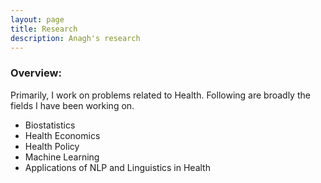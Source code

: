 ```yaml
---
layout: page
title: Research
description: Anagh's research
---
```


<!-- <div class="navbar">
    <div class="navbar-inner">
        <ul class="nav">
            <li><a href="#grants">Grants</a></li>
            <li><a href="#students">Doctoral Students</a></li>
            <li><a href="#others">Others</a></li>
        </ul>
    </div>
</div> -->

### Overview: 

Primarily, I work on problems related to Health. Following are broadly the fields I have been working on.

- Biostatistics
- Health Economics
- Health Policy
- Machine Learning
- Applications of NLP and Linguistics in Health

<!-- ### <a name="grants"></a>Grants

Details of the research grants I have received so far are listed below:

- Research Seed Grant from IIM Bangalore for the project titled "New techniques to analyze categorical and discrete time series data". The amount is INR 300,000 for two years (August 2021 to December 2023).
- Young Faculty Research Grant from IIM Bangalore. The amount is INR 900,000 for three years (March 2020 to February 2023). -->


<!-- ### <a name="students"></a>Doctoral Students

Following students have successfully completed their PhD under my supervision.

- [Anchal Soni](https://anchal-soni.github.io/Anchal/): Defended in February 2023, from Indian Institute of Management Bangalore. Ms Soni's thesis was on "Methods of analyzing structural breaks in multivariate time series: Applications to financial data". Post PhD, she joined WNS Global Services as Senior Consultant, F&A capability.

Currently, the following students are advised by me in different capacities.

- (Thesis advisor of) [Siddharth Rawat](https://rawatsid.github.io/): Fourth year doctoral student, Indian Institute of Management Bangalore. Mr Rawat is primarily advised by me, and is working on his thesis titled "Spatio-temporal models in epidemiology and climate change". Expected to graduate by the summer of 2024.

- (Thesis advisor of) [Kapil Gupta](https://kapil21.wixsite.com/kapil): Third year doctoral student, Indian Institute of Management Bangalore. Mr Gupta has been working on his thesis which is focused on analyzing house price dynamics in India. He has also worked with me on papers related to sports analytics and variable selection methods. Expected to graduate by the summer of 2025.

- (Thesis co-advisor of) [Archi Roy](https://www.researchgate.net/profile/Archi-Roy-3): Fourth year student in an integrated MS-PhD program, Indian Institute of Science Education and Research Pune. Ms Roy is jointly advised by me and [Dr Moumanti Podder](https://scholar.google.com/citations?user=z7wxJS4AAAAJ&hl=en). Expected to graduate by the summer of 2024.

- (Doctoral committee member of) [Sajad S Santhosh](https://www.iimb.ac.in/node/10690): Fourth year doctoral student, Indian Institute of Management Bangalore. 


### <a name="others"></a>Other Students

Below is a list of students who have worked (or have been working) as research assistants on various projects.

- [Souvik Bag](https://www.linkedin.com/in/souvik-bag-68744112a/): Currently a doctoral student at University of Missouri.
- [Mareeswaran M](https://www.linkedin.com/in/mareeswaran-m-671090b7/): Currently a doctoral student at Indian Institute of Management Bangalore.
- Kunal Rai: Currently a doctoral student at Indian Institute of Management Bangalore.
- [Shubhajit Sen](https://statistics.sciences.ncsu.edu/people/ssen8/): Currently a doctoral student at North Carolina State University.
- [Anirban Nath](http://stat.columbia.edu/department-directory/name/anirban-nath/): Currently a doctoral student at Columbia University.
- Anagh Chattopadhyay: Currently M.Stat second year student, Indian Statistical Institute Kolkata.
- Manit Paul: Currently M.Stat second year student, Indian Statistical Institute Kolkata.
- Arisina Banerjee: Currently M.Stat second year student, Indian Statistical Institute Kolkata.
- [Ananyapam De](https://www.linkedin.com/in/ananyapam-de-523757166/?originalSubdomain=in): Currently M.S. final year student, Indian Institute of Science Education & Research, Kolkata.
- Pranav Krishna: Currently M.S. first year student, École polytechnique fédérale de Lausanne, Switzerland.
- Jyotishka Ray Choudhury: Currently M.Stat first year student, Indian Statistical Institute Kolkata.
- [Siddhant Nahata](https://www.linkedin.com/in/siddhant-nahata-029870175/): As of 2023, working as Business Analyst at McKinsey & Co. 
- [Divya Chakarwarti](https://www.linkedin.com/in/divya-chakarwarti/): As of 2023, working as Software Engineer at Google.
 -->
